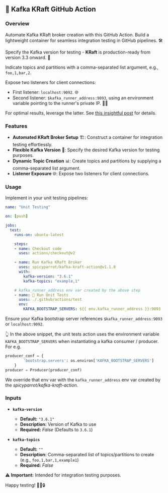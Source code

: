## 🚀 Kafka KRaft GitHub Action

### Overview

Automate Kafka KRaft broker creation with this GitHub Action. Build a lightweight container for seamless integration testing in GitHub pipelines. 🛠️

Specify the Kafka version for testing - **KRaft** is production-ready from version 3.3 onward. 🚦

Indicate topics and partitions with a comma-separated list argument, e.g., `foo,1,bar,2`.

Expose two listeners for client connections:
- First listener: `localhost:9092`. 🌐
- Second listener: `$kafka_runner_address:9093`, using an environment variable pointing to the runner's private IP. 🏃‍♂️

For optimal results, leverage the latter. See [this insightful post](https://rmoff.net/2018/08/02/kafka-listeners-explained/) for details.

### Features

- **Automated KRaft Broker Setup** 🏗️: Construct a container for integration testing effortlessly.
- **Flexible Kafka Version** 🔄: Specify the desired Kafka version for testing purposes.
- **Dynamic Topic Creation** 📊: Create topics and partitions by supplying a comma-separated list argument.
- **Listener Exposure** 🌐: Expose two listeners for client connections.

### Usage

Implement in your unit testing pipelines:

```yaml
name: "Unit Testing"

on: [push]

jobs:
  test:
    runs-on: ubuntu-latest

    steps:
    - name: Checkout code
      uses: actions/checkout@v2

    - name: Run Kafka KRaft Broker
      uses: spicyparrot/kafka-kraft-action@v1.1.0
      with:
        kafka-version: "3.6.1"
        kafka-topics: "example,1"

    # kafka_runner_address env var created by the above step
    - name: 🧪 Run Unit Tests
      uses: ./.github/actions/test
      env:
        KAFKA_BOOTSTRAP_SERVERS: ${{ env.kafka_runner_address }}:9093
  ```

Ensure your Kafka bootstrap server references `$kafka_runner_address:9093` or `localhost:9092`.

👆 In the above snippet, the unit tests action uses the environment variable `KAFKA_BOOTSTRAP_SERVERS` when instantiating a kafka consumer / producer. For e.g. 

```python
producer_conf = {
        'bootstrap.servers': os.environ['KAFKA_BOOTSTRAP_SERVERS']
    }
producer = Producer(producer_conf)
```

We override that env var with the `kafka_runner_address` env var created by the *spicyparrot/kafka-kraft-action*.

### Inputs

- **`kafka-version`**
  - **Default:** `"3.6.1"`
  - **Description:** Version of Kafka to use
  - **Required:** *False* (Defaults to `3.6.1`)

- **`kafka-topics`**
  - **Default:** `""` 
  - **Description:** Comma-separated list of topics/partitions to create (e.g., `foo,1,bar,1,example1`)
  - **Required:** *False*

⚠️ **Important:** Intended for integration testing purposes.

Happy testing! 🎉🐳🔒
